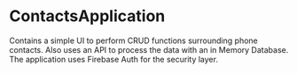 # ContactsApplication
Contains a simple UI to perform CRUD functions surrounding phone contacts. Also uses an API to process the data with an in Memory Database. The application uses Firebase Auth for the security layer.

